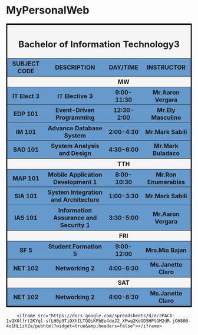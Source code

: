# MyPersonalWeb
<!DOCTYPE html>
<html lang="eng">
    <style>
    
         th {
          border: solid gray;
          border-radius: 30px;
          
        }
        table{
            border: solid black;
           
        }
       .wew{
           background-color:whitesmoke;
       }
      
        .ambot{
         width: 100%;
        background-color: rgb(102, 153, 204);
        
        iframe{
        width: 100%;
        height: 500px;
        }
}
      </style>
<title> My Personal Website</title>
<body>
    <table class="ambot">  
        <tr style="  background-color:whitesmoke;">
            <th colspan="4"><h2>Bachelor of Information Technology3</h2></th>
          </tr>
      <tr><th>SUBJECT CODE</th><th>DESCRIPTION</th><th>DAY/TIME</th><th>INSTRUCTOR</th></tr>  
        <tr class="wew"><th>            </th><th>           </th><th>    MW    </th><th>               </th></tr> 
        <tr ></tr><th>IT Elect 3</th><th>IT Elective 3</th><th>9:00-11:30</th><th>Mr.Aaron Vergara</th>
        <tr ></tr><th>	EDP 101</th><th>Event-Driven Programming</th><th>12:30-2:00</th><th>Mr.Ely Masculino</th>
        <tr></tr><th>IM 101</th><th>Advance Database System</th><th>2:00-4:30</th><th>Mr.Mark Sabili</th>
        <tr ></tr><th>SAD 101</th><th>System Analysis and Design</th><th>4:30-6:00</th><th>Mr.Mark Buladaco</th></tr> 
        <tr class="wew"><th>            </th><th>           </th><th>    TTH   </th><th>               </th></tr> 
        <tr ></tr><th>MAP 101</th><th>Mobile Application Development 1</th><th>8:00-10:30</th><th>Mr.Ron Enumerables</th></tr> 
        <tr></tr><th>	SIA 101</th><th>System Integration and Architecture</th><th>1:00-3:30</th><th>Mr.Mark Sabili</th></tr> 
        <tr ></tr><th>IAS 101</th><th>Information Assurance and Security 1</th><th>3:30-5:00</th><th>Mr.Aaron Vergara</th></tr> 
        <tr class="wew"><th>            </th><th>           </th><th>    FRI   </th><th>               </th></tr>
        <tr ><th>SF 5</th><th>Student Formation 5</th><th>9:00-12:00</th><th>Mrs.Mia Bajan</th></tr> 
        <tr><th>NET 102</th><th>Networking 2</th><th>4:00-6:30</th><th>Ms.Janette Claro</th></tr> 
        <tr class="wew"><th>            </th><th>           </th><th>    SAT    </th><th>               </th></tr>
        <tr><th>NET 102</th><th>Networking 2</th><th>4:00-6:30</th><th>Ms.Janette Claro</th></tr> 
        </table> 
        
        <iframe src="https://docs.google.com/spreadsheets/d/e/2PACX-1vQX0lfrt2KYql-sfLH0p9TiQXhILTQQsKFbEu4doJ2_XPwq2KeGD5HPtGM2dR-jOH800-4o1HL1zhZa/pubhtml?widget=true&amp;headers=false"></iframe>

</body>
</html>
